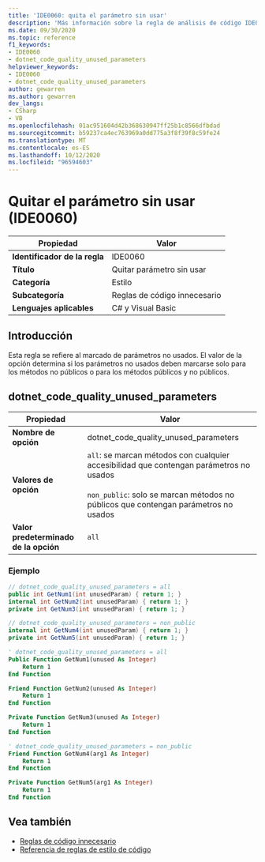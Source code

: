 ```yaml
---
title: 'IDE0060: quita el parámetro sin usar'
description: 'Más información sobre la regla de análisis de código IDE0060: quitar el parámetro sin usar'
ms.date: 09/30/2020
ms.topic: reference
f1_keywords:
- IDE0060
- dotnet_code_quality_unused_parameters
helpviewer_keywords:
- IDE0060
- dotnet_code_quality_unused_parameters
author: gewarren
ms.author: gewarren
dev_langs:
- CSharp
- VB
ms.openlocfilehash: 01ac951604d42b368630947ff25b1c8566dfbdad
ms.sourcegitcommit: b59237ca4ec763969a0dd775a3f8f39f8c59fe24
ms.translationtype: MT
ms.contentlocale: es-ES
ms.lasthandoff: 10/12/2020
ms.locfileid: "96594603"
---
```

# <a name="remove-unused-parameter-ide0060"></a>Quitar el parámetro sin usar (IDE0060)

|Propiedad|Valor|
|-|-|
| **Identificador de la regla** | IDE0060 |
| **Título** | Quitar parámetro sin usar |
| **Categoría** | Estilo |
| **Subcategoría** | Reglas de código innecesario |
| **Lenguajes aplicables** | C# y Visual Basic |

## <a name="overview"></a>Introducción

Esta regla se refiere al marcado de parámetros no usados. El valor de la opción determina si los parámetros no usados deben marcarse solo para los métodos no públicos o para los métodos públicos y no públicos.

## <a name="dotnet_code_quality_unused_parameters"></a>dotnet_code_quality_unused_parameters

|Propiedad|Valor|
|-|-|
| **Nombre de opción** | dotnet_code_quality_unused_parameters
| **Valores de opción** | `all`: se marcan métodos con cualquier accesibilidad que contengan parámetros no usados<br /><br />`non_public`: solo se marcan métodos no públicos que contengan parámetros no usados |
| **Valor predeterminado de la opción** | `all` |

### <a name="example"></a>Ejemplo

```csharp
// dotnet_code_quality_unused_parameters = all
public int GetNum1(int unusedParam) { return 1; }
internal int GetNum2(int unusedParam) { return 1; }
private int GetNum3(int unusedParam) { return 1; }

// dotnet_code_quality_unused_parameters = non_public
internal int GetNum4(int unusedParam) { return 1; }
private int GetNum5(int unusedParam) { return 1; }
```

```vb
' dotnet_code_quality_unused_parameters = all
Public Function GetNum1(unused As Integer)
    Return 1
End Function

Friend Function GetNum2(unused As Integer)
    Return 1
End Function

Private Function GetNum3(unused As Integer)
    Return 1
End Function

' dotnet_code_quality_unused_parameters = non_public
Friend Function GetNum4(arg1 As Integer)
    Return 1
End Function

Private Function GetNum5(arg1 As Integer)
    Return 1
End Function
```

## <a name="see-also"></a>Vea también

- [Reglas de código innecesario](unnecessary-code-rules.md)
- [Referencia de reglas de estilo de código](index.md)
